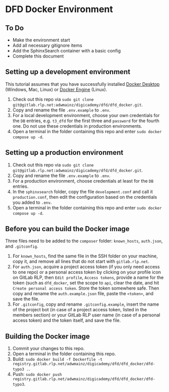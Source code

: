 # DFD Docker Environment

## To Do

- Make the environment start
- Add all necessary gitignore items
- Add the SphinxSearch container with a basic config
- Complete this document

## Setting up a development environment

This tutorial assumes that you have successfully installed [Docker Desktop](https://docs.docker.com/get-docker/) (Windows, Mac, Linux) or [Docker Engine](https://docs.docker.com/engine/install/) (Linux).

1. Check out this repo via `sudo git clone git@gitlab.rlp.net:adwmainz/digicademy/dfd/dfd_docker.git`.
2. Copy and rename the file `.env.example` to `.env`.
3. For a local development environment, choose your own credentials for the `DB` entries, e.g. `t3_dfd` for the first three and `password` for the fourth one. Do not use these credentials in production environments.
4. Open a terminal in the folder containing this repo and enter `sudo docker compose up -d`.

## Setting up a production environment

1. Check out this repo via `sudo git clone git@gitlab.rlp.net:adwmainz/digicademy/dfd/dfd_docker.git`.
2. Copy and rename the file `.env.example` to `.env`.
3. For a production environment, choose credentials at least for the `DB` entries.
4. In the `sphinxsearch` folder, copy the file `development.conf` and call it `production.conf`, then edit the configuration based on the credentials you added to `.env`.
5. Open a terminal in the folder containing this repo and enter `sudo docker compose up -d`.

## Before you can build the Docker image

Three files need to be added to the `composer` folder: `known_hosts`, `auth.json`, and `.gitconfig`.

1. For `known_hosts`, find the same file in the SSH folder on your machine, copy it, and remove all lines that do not start with `gitlab.rlp.net`.
2. For `auth.json`, acquire a project access token (if you only need access to one repo) or a personal access token by clicking on your profile icon on GitLab RLP, then `Edit profile`, `Access tokens`, provide a name for the token (such as `dfd_docker`, set the scope to `api`, clear the date, and hit `Create personal access token`. Store the token somewhere safe. Then copy and rename the `auth.example.json` file, paste the `<token>`, and save the file.
3. For `.gitconfig`, copy and rename `.gitconfig.example`, insert the name of the project bot (in case of a project access token, listed in the members section) or your GitLab RLP user name (in case of a personal access token) and the token itself, and save the file.

## Building the Docker image

1. Commit your changes to this repo.
2. Open a terminal in the folder containing this repo.
3. Build: `sudo docker build -f Dockerfile -t registry.gitlab.rlp.net/adwmainz/digicademy/dfd/dfd_docker/dfd-typo3 .`.
4. Push: `sudo docker push registry.gitlab.rlp.net/adwmainz/digicademy/dfd/dfd_docker/dfd-typo3`.
